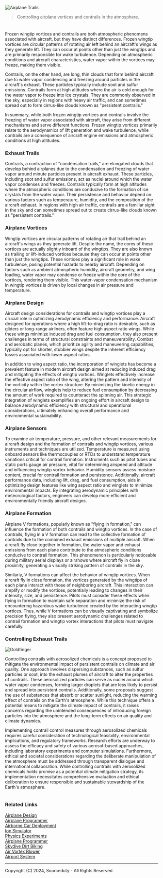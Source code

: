 ![Airplane Trails](https://github.com/sourceduty/Airplane_Contrails/assets/123030236/eea53ea7-628d-4f3a-bdc0-f5d0a5af88d7)

> Controlling airplane vortices and contrails in the atmosphere.

#

Frozen wingtip vortices and contrails are both atmospheric phenomena associated with aircraft, but they have distinct differences. Frozen wingtip vortices are circular patterns of rotating air left behind an aircraft's wings as they generate lift. They can occur at points other than just the wingtips and are primarily responsible for wake turbulence. Depending on atmospheric conditions and aircraft characteristics, water vapor within the vortices may freeze, making them visible.

Contrails, on the other hand, are long, thin clouds that form behind aircraft due to water vapor condensing and freezing around particles in the aircraft's exhaust. These particles typically include soot and sulfur emissions. Contrails form at high altitudes where the air is cold enough for the water vapor to freeze into ice crystals. They are commonly observed in the sky, especially in regions with heavy air traffic, and can sometimes spread out to form cirrus-like clouds known as "persistent contrails."

In summary, while both frozen wingtip vortices and contrails involve the freezing of water vapor associated with aircraft, they arise from different mechanisms and serve different functions. Frozen wingtip vortices primarily relate to the aerodynamics of lift generation and wake turbulence, while contrails are a consequence of aircraft engine emissions and atmospheric conditions at high altitudes.

### Exhaust Trails

Contrails, a contraction of "condensation trails," are elongated clouds that develop behind airplanes due to the condensation and freezing of water vapor around minute particles present in aircraft exhaust. These particles, including soot and sulfur emissions, act as nuclei around which the water vapor condenses and freezes. Contrails typically form at high altitudes where the atmospheric conditions are conducive to the formation of ice crystals from the water vapor. Their persistence and behavior depend on various factors such as temperature, humidity, and the composition of the aircraft exhaust. In regions with high air traffic, contrails are a familiar sight in the sky and can sometimes spread out to create cirrus-like clouds known as "persistent contrails."

### Airplane Vortices

Wingtip vortices are circular patterns of rotating air that trail behind an aircraft's wings as they generate lift. Despite the name, the cores of these vortices are actually slightly inboard of the wingtips. They are also known as trailing or lift-induced vortices because they can occur at points other than just the wingtips. These vortices play a significant role in wake turbulence, posing potential hazards to nearby aircraft. Depending on factors such as ambient atmospheric humidity, aircraft geometry, and wing loading, water vapor may condense or freeze within the core of the vortices, rendering them visible. This water-vapor condensation mechanism in wingtip vortices is driven by local changes in air pressure and temperature.

### Airplane Design

Aircraft design considerations for contrails and wingtip vortices play a crucial role in optimizing aerodynamic efficiency and performance. Aircraft designed for operations where a high lift-to-drag ratio is desirable, such as gliders or long-range airliners, often feature high aspect ratio wings. While these wings minimize induced drag and fuel consumption, they also present challenges in terms of structural constraints and maneuverability. Combat and aerobatic planes, which prioritize agility and maneuvering capabilities, typically opt for shorter, stubbier wings despite the inherent efficiency losses associated with lower aspect ratios.

In addition to wing aspect ratio, the incorporation of winglets has become a prevalent feature in modern aircraft design aimed at reducing induced drag and mitigating the effects of wingtip vortices. Winglets effectively increase the effective aspect ratio of the wing, altering the pattern and intensity of the vorticity within the vortex structure. By minimizing the kinetic energy in the circular airflow, winglets help to reduce fuel consumption by decreasing the amount of work required to counteract the spinning air. This strategic integration of winglets exemplifies an ongoing effort in aircraft design to balance aerodynamic efficiency with structural and operational considerations, ultimately enhancing overall performance and environmental sustainability.

### Airplane Sensors

To examine air temperature, pressure, and other relevant measurements for aircraft design and the formation of contrails and wingtip vortices, various instruments and techniques are utilized. Temperature is measured using onboard sensors like thermocouples or RTDs to understand temperature variations critical for contrail formation. Instruments such as pitot tubes and static ports gauge air pressure, vital for determining airspeed and altitude and influencing wingtip vortex behavior. Humidity sensors assess moisture content, crucial for contrail formation and persistence. Additionally, aircraft performance data, including lift, drag, and fuel consumption, aids in optimizing design features like wing aspect ratio and winglets to minimize environmental impacts. By integrating aerodynamic principles with meteorological factors, engineers can develop more efficient and environmentally friendly aircraft designs.

### Airplane Formation

Airplane V formations, popularly known as "flying in formation," can influence the formation of both contrails and wingtip vortices. In the case of contrails, flying in a V formation can lead to the collective formation of contrails due to the combined exhaust emissions of multiple aircraft. When aircraft fly close together in formation, the water vapor and exhaust emissions from each plane contribute to the atmospheric conditions conducive to contrail formation. This phenomenon is particularly noticeable during military aerial displays or airshows where aircraft fly in close proximity, generating a visually striking pattern of contrails in the sky.

Similarly, V formations can affect the behavior of wingtip vortices. When aircraft fly in close formation, the vortices generated by the wingtips of each plane interact with those of neighboring aircraft. This interaction can amplify or modify the vortices, potentially leading to changes in their intensity, size, and persistence. Pilots must consider these effects when flying in formation to maintain safe separation and minimize the risk of encountering hazardous wake turbulence created by the interacting wingtip vortices. Thus, while V formations can be visually captivating and symbolize precision flying, they also present aerodynamic challenges related to contrail formation and wingtip vortex interactions that pilots must navigate carefully.

### Controlling Exhaust Trails

![Goldfinger](https://github.com/sourceduty/Airplane_Contrails/assets/123030236/a5ed613c-a329-4790-a0d5-6ce173533b32)

Controlling contrails with aerosolized chemicals is a concept proposed to mitigate the environmental impact of persistent contrails on climate and air quality. One approach involves dispersing substances, such as sulfur particles or soot, into the exhaust plumes of aircraft to alter the properties of contrails. These aerosolized particles can serve as nuclei around which water vapor condenses, forming larger droplets that are less likely to persist and spread into persistent contrails. Additionally, some proposals suggest the use of substances that absorb or scatter sunlight, reducing the warming effect of contrails on the Earth's atmosphere. While this technique offers a potential means to mitigate the climate impact of contrails, it raises concerns regarding the unintended consequences of introducing foreign particles into the atmosphere and the long-term effects on air quality and climate dynamics.

Implementing contrail control measures through aerosolized chemicals requires careful consideration of technological feasibility, environmental implications, and regulatory frameworks. Research efforts are underway to assess the efficacy and safety of various aerosol-based approaches, including laboratory experiments and computer simulations. Furthermore, ethical and societal considerations regarding the deliberate manipulation of the atmosphere must be addressed through transparent dialogue and international collaboration. While controlling contrails with aerosolized chemicals holds promise as a potential climate mitigation strategy, its implementation necessitates comprehensive evaluation and ethical deliberation to ensure responsible and sustainable stewardship of the Earth's atmosphere.


#
### Related Links

[Airplane Design](https://github.com/sourceduty/Airplane_Design)
<br>
[Airplane Programmer](https://github.com/sourceduty/Airplane_Progammer)
<br>
[Airborne Car Deployment](https://github.com/sourceduty/Airborne_Car_Deployment)
<br>
[Ion Simulator](https://github.com/sourceduty/Ion_Simulator)
<br>
[Physics Experiments](https://github.com/sourceduty/Physics_Experiments)
<br>
[Airplane Programmer](https://github.com/sourceduty/Airplane_Progammer)
<br>
[Skydive Dirt Biking](https://github.com/sourceduty/Skydive_Dirt_Biking)
<br>
[Air Vortex Blower](https://github.com/sourceduty/Air_Vortex_Blower)
<br>
[Airport System](https://github.com/sourceduty/Airport_System)

***
Copyright (C) 2024, Sourceduty - All Rights Reserved.
